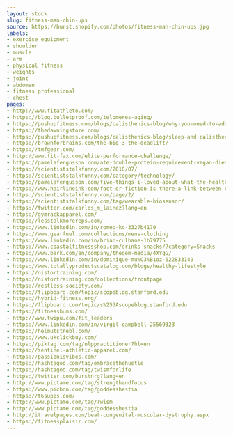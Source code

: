 ```yaml
---
layout: stock
slug: fitness-man-chin-ups
source: https://burst.shopify.com/photos/fitness-man-chin-ups.jpg
labels:
- exercise equipment
- shoulder
- muscle
- arm
- physical fitness
- weights
- joint
- abdomen
- fitness professional
- chest
pages:
- http://www.fitathleto.com/
- https://blog.bulletproof.com/telomeres-aging/
- https://pushupfitness.com/blogs/calisthenics-blog/why-you-need-to-add-pull-ups-to-your-routine
- https://thedawningstore.com/
- https://pushupfitness.com/blogs/calisthenics-blog/sleep-and-calisthenics-how-much-do-i-need
- https://brawnforbrains.com/the-big-3-the-deadlift/
- https://tmfgear.com/
- http://www.fit-fax.com/elite-performance-challenge/
- https://pamelafergusson.com/ate-double-protein-requirement-vegan-diet/
- https://scientiststalkfunny.com/2018/07/
- https://scientiststalkfunny.com/category/technology/
- https://pamelafergusson.com/five-things-i-loved-about-what-the-health-and-three-things-i-didnt/
- https://www.hairlineink.com/fact-or-fiction-is-there-a-link-between-creatine-and-hair-loss/
- https://scientiststalkfunny.com/page/2/
- https://scientiststalkfunny.com/tag/wearable-biosensor/
- https://twitter.com/carlos_m_lainez?lang=en
- https://gymrackapparel.com/
- https://lesstalkmorereps.com/
- https://www.linkedin.com/in/romeo-kc-3327b4170
- https://www.gearfuel.com/collections/mens-clothing
- https://www.linkedin.com/in/brian-culhane-1b79775
- https://www.coastalfitnessshop.com/drinks-snacks/?category=Snacks
- https://www.bark.com/en/company/thegem-media/4XYgG/
- https://www.linkedin.com/in/dominique-mu%C3%B1oz-622833149
- https://www.totallyproductscatalog.com/blogs/healthy-lifestyle
- https://nistortraining.com/
- https://nistortraining.com/collections/frontpage
- https://restless-society.com/
- https://flipboard.com/topic/scopeblog.stanford.edu
- https://hybrid-fitness.org/
- https://flipboard.com/topic/s%253Ascopeblog.stanford.edu
- https://fitnessbums.com/
- http://www.twipu.com/fit_leaders
- https://www.linkedin.com/in/virgil-campbell-25569323
- https://helmutstrebl.com/
- https://www.ukclickbuy.com/
- https://piktag.com/tag/nlppractitioner?hl=en
- https://sentinel-athletic-apparel.com/
- https://passionisvibes.com/
- https://hashtagoo.com/tag/embracethehustle
- https://hashtagoo.com/tag/twismforlife
- https://twitter.com/burstnrg?lang=en
- http://www.pictame.com/tag/strengthandfocus
- https://www.picbon.com/tag/goddesshestia
- https://t6supps.com/
- http://www.pictame.com/tag/Twism
- http://www.pictame.com/tag/goddesshestia
- http://itravelpages.com/beat-congenital-muscular-dystrophy.aspx
- https://fitnessplaisir.com/
---
```

